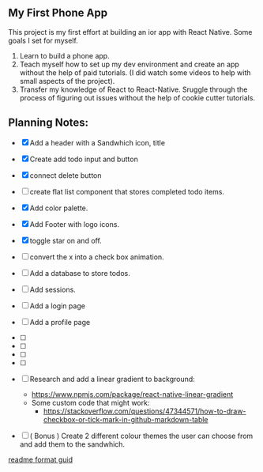 ## My First Phone App 

This project is my first effort at building an ior app with React Native.  Some goals I set for myself. 
1. Learn to build a phone app.
2. Teach myself how to set up my dev environment and create an app without the help of paid tutorials. (I did watch some videos to help with small aspects of the project).
3. Transfer my knowledge of React to React-Native.  Sruggle through the process of figuring out issues without the help of cookie cutter tutorials.

## Planning Notes:

- [x] Add a header with a Sandwhich icon, title
- [x] Create add todo input and button
- [x] connect delete button
- [ ] create flat list component that stores completed todo items.
- [x] Add color palette.
- [x] Add Footer with logo icons.
- [x] toggle star on and off.
- [ ] convert the x into a check box animation.
- [ ] Add a database to store todos.
- [ ] Add sessions.
- [ ] Add a login page
- [ ] Add a profile page
- [ ] 
- [ ]
- [ ]
- [ ]

- [ ] Research and add a linear gradient to background:
    * https://www.npmjs.com/package/react-native-linear-gradient
    * Some custom code that might work:
        - https://stackoverflow.com/questions/47344571/how-to-draw-checkbox-or-tick-mark-in-github-markdown-table

- [ ] ( Bonus ) Create 2 different colour themes the user can choose from and add them to the sandwhich.

[readme format guid](https://help.github.com/en/github/writing-on-github/basic-writing-and-formatting-syntax)
